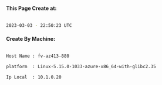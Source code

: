 
   
#### This Page Create at:

```bash

2023-03-03 - 22:50:23 UTC

```

#### Create By Machine:

```bash

Host Name : fv-az413-880

platform  : Linux-5.15.0-1033-azure-x86_64-with-glibc2.35

Ip Local  : 10.1.0.20

```

